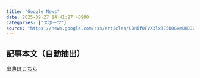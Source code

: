 ```yaml
---
title: "Google News"
date: 2025-09-27 14:41:27 +0900
categories: ["スポーツ"]
source: "https://news.google.com/rss/articles/CBMif0FVX3lxTE5BOGxmUHJJZ3VPeFJhZkhIZ0FaWUtweHZ5cjRJNWQzSWRraUVPY2RWSGNHLVJrQ2hBdUhaM090LVlsZEF6VEFYeVdvaFA5YUFpMXh5NGFmQ1BlUDdlUDJsb2tDYWl5MV9RQmNJX3RJSzhkV3pVcURHTk9oNHAyUm8?oc=5"
---
```


## 記事本文（自動抽出）
<body class="y0K44d EA71Tc" id="readabilityBody"></body>

[出典はこちら](https://news.google.com/rss/articles/CBMif0FVX3lxTE5BOGxmUHJJZ3VPeFJhZkhIZ0FaWUtweHZ5cjRJNWQzSWRraUVPY2RWSGNHLVJrQ2hBdUhaM090LVlsZEF6VEFYeVdvaFA5YUFpMXh5NGFmQ1BlUDdlUDJsb2tDYWl5MV9RQmNJX3RJSzhkV3pVcURHTk9oNHAyUm8?oc=5)
